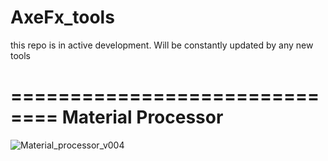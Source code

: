 # AxeFx_tools
this repo is in active development. Will be constantly updated by any new tools

==============================
Material Processor
==============================
![Material_processor_v004](https://github.com/Ahmed-Hindy/AxeFx_tools/assets/23151881/0a330312-8809-44bf-b6a9-35e233c57eda)
